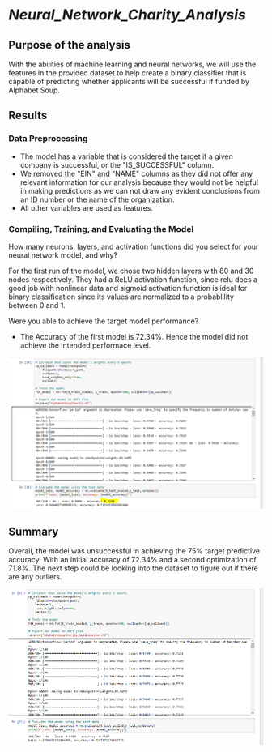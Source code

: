 # _Neural_Network_Charity_Analysis_

## Purpose of the analysis 

With the abilities of machine learning and neural networks, we will use the features in the provided dataset to help create a binary classifier that is capable of predicting whether applicants will be successful if funded by Alphabet Soup.

## Results

### Data Preprocessing

- The model has a variable that is considered the target if a given company is successful, or the "IS_SUCCESSFUL" column.
- We removed the "EIN" and "NAME" columns as they did not offer any relevant information for our analysis because they would not be helpful in making predictions as we can not draw any evident conclusions from an ID number or the name of the organization.
- All other variables are used as features.

### Compiling, Training, and Evaluating the Model

How many neurons, layers, and activation functions did you select for your neural network model, and why?

For the first run of the model, we chose two hidden layers with 80 and 30 nodes respectively. They had a ReLU activation function, since relu does a good job with nonlinear data and sigmoid activation function is ideal for binary classification since its values are normalized to a probablility between 0 and 1.

Were you able to achieve the target model performance?

- The Accuracy of the first model is 72.34%. Hence the model did not achieve the intended performace level. 

![alt text](https://github.com/Yoditatr/Neural_Network_Charity_Analysis/blob/main/Resources/fit.PNG?raw=true)

## Summary 

Overall, the model was unsuccessful in achieving the 75% target predictive accuracy. With an initial accuracy of 72.34% and a second optimization of 71.8%. The next step could be looking into the dataset to figure out if there are any outliers. 

![alt text](https://github.com/Yoditatr/Neural_Network_Charity_Analysis/blob/main/Resources/optimization.PNG?raw=true)
